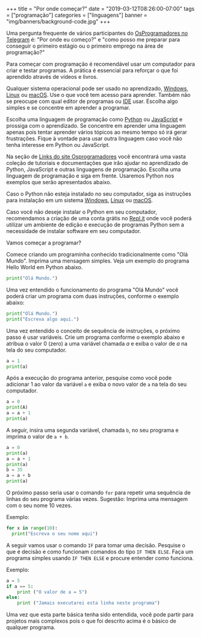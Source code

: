 +++
title = "Por onde começar?"
date = "2019-03-12T08:26:00-07:00"
tags = ["programação"]
categories = ["linguagens"]
banner = "img/banners/background-code.jpg"
+++

Uma pergunta frequente de vários participantes do [OsProgramadores no Telegram](https://t.me/osprogramadores) é: "Por onde eu começo?" e "como posso me preparar para conseguir o primeiro estágio ou o primeiro emprego na área de programação?" 

Para começar com programação é recomendável usar um computador para criar e testar programas. A prática é essencial para reforçar o que foi aprendido através de vídeos e livros. 

Qualquer sistema operacional pode ser usado no aprendizado, [Windows](https://www.microsoft.com/en-ca/windows), [Linux](https://en.wikipedia.org/wiki/Linux) ou [macOS](https://en.wikipedia.org/wiki/MacOS). Use o que você tem acesso para aprender. Também não se preocupe com qual editor de programas ou [IDE](https://en.wikipedia.org/wiki/Integrated_development_environment) usar. Escolha algo simples e se concentre em aprender a programar.

Escolha uma linguagem de programação como [Python](https://wiki.python.org.br/DocumentacaoPython) ou [JavaScript](https://www.w3schools.com/js/default.asp) e prossiga com o aprendizado. Se concentre em aprender uma linguagem apenas pois tentar aprender vários tópicos ao mesmo tempo só irá gerar frustrações. Fique à vontade para usar outra linguagem caso você não tenha interesse em Python ou JavaScript.

Na seção de [Links do site Osprogramadores](https://osprogramadores.com/links/) você encontrará uma vasta coleção de tutoriais e documentações que irão ajudar no aprendizado de Python, JavaScript e outras linguagens de programação. Escolha uma linguagem de programação e siga em frente. Usaremos Python nos exemplos que serão apresentados abaixo.

Caso o Python não esteja instalado no seu computador, siga as instruções para instalação em um sistema [Windows](https://python.org.br/instalacao-windows/), [Linux](https://python.org.br/instalacao-linux/) ou [macOS](https://python.org.br/instalacao-mac/).

Caso você não deseje instalar o Python em seu computador, recomendamos a criação de uma conta grátis no [Repl.it](https://repl.it/) onde você poderá utilizar um ambiente de edição e execução de programas Python sem a necessidade de instalar software em seu computador.

Vamos começar a programar?

Comece criando um programinha conhecido tradicionalmente como "Olá Mundo". Imprima uma mensagem simples. Veja um exemplo do programa Hello World em Python abaixo.

```python
print("Olá Mundo.")
```

Uma vez entendido o funcionamento do programa "Olá Mundo" você poderá criar um programa com duas instruções, conforme o exemplo abaixo:

```python
print("Olá Mundo.")
print("Escreva algo aqui.")
```

Uma vez entendido o conceito de sequência de instruções, o próximo passo é usar variáveis. Crie um programa conforme o exemplo abaixo e atribua o valor 0 (zero) a uma variável chamada _a_ e exiba o valor de _a_ na tela do seu computador.

```python
a = 1
print(a)
```

Após a execução do programa anterior, pesquise como você pode adicionar 1 ao valor da variável `a` e exiba o novo valor de `a` na tela do seu computador. 

```python
a = 0
print(A)
a = a + 1
print(a)
```

A seguir, insira uma segunda variável, chamada `b`, no seu programa e imprima o valor de `a + b`. 

```python
a = 0
print(a)
a = a + 1
print(a)
b = 35
a = a + b
print(a)
```

O próximo passo seria usar o comando `for` para repetir uma sequência de linhas do seu programa várias vezes. Sugestão: Imprima uma mensagem com o seu nome 10 vezes.

Exemplo:

```python
for x in range(10):
  print("Escreva o seu nome aqui")
```

A seguir vamos usar o comando `IF` para tomar uma decisão. Pesquise o que é decisão e como funcionam comandos do tipo `IF THEN ELSE`. Faça um programa simples usando `IF THEN ELSE` e procure entender como funciona. 

Exemplo:

```python
a = 5
if a == 5:
    print ("O valor de a = 5")
else:
    print ("Jamais executarei esta linha neste programa")
```

Uma vez que esta parte básica tenha sido entendida, você pode partir para projetos mais complexos pois o que foi descrito acima é o básico de qualquer programa.


